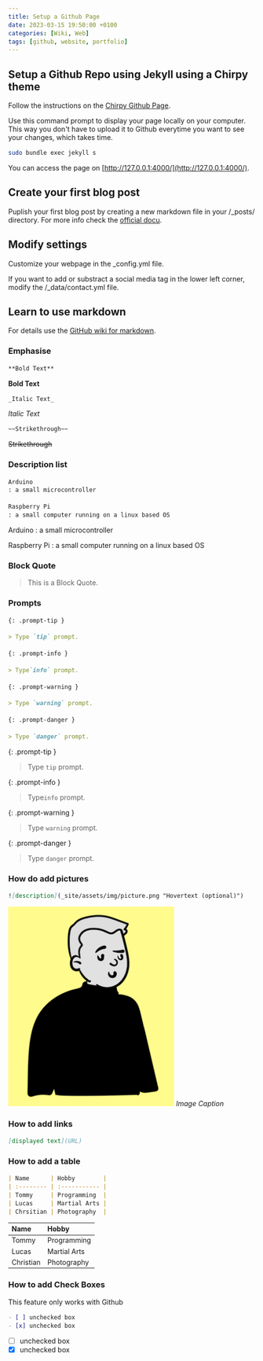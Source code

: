 ```yaml
---
title: Setup a Github Page
date: 2023-03-15 19:50:00 +0100
categories: [Wiki, Web]
tags: [github, website, portfolio]
---
```


## Setup a Github Repo using Jekyll using a Chirpy theme

Follow the instructions on the [Chirpy Github Page](https://chirpy.cotes.page/posts/getting-started/).

Use this command prompt to display your page locally on your computer. This way you don't have to upload it to Github everytime you want to see your changes, which takes time.

```sh
sudo bundle exec jekyll s
```

You can access the page on [http://127.0.0.1:4000/](http://127.0.0.1:4000/).

## Create your first blog post

Puplish your first blog post by creating a new markdown file in your /\_posts/ directory. For more info check the [official docu](https://chirpy.cotes.page/posts/write-a-new-post/).

## Modify settings

Customize your webpage in the \_config.yml file.

If you want to add or substract a social media tag in the lower left corner, modify the /\_data/contact.yml file.

## Learn to use markdown

For details use the [GitHub wiki for markdown](https://docs.github.com/de/get-started/writing-on-github/getting-started-with-writing-and-formatting-on-github/basic-writing-and-formatting-syntax).

### Emphasise

```markdown
**Bold Text**
```

**Bold Text**

```markdown
_Italic Text_
```

_Italic Text_

```markdown
~~Strikethrough~~
```

~~Strikethrough~~

### Description list

```markdown
Arduino
: a small microcontroller

Raspberry Pi
: a small computer running on a linux based OS
```

Arduino
: a small microcontroller

Raspberry Pi
: a small computer running on a linux based OS

### Block Quote

> This is a Block Quote.

### Prompts

```markdown
{: .prompt-tip }

> Type `tip` prompt.

{: .prompt-info }

> Type`info` prompt.

{: .prompt-warning }

> Type `warning` prompt.

{: .prompt-danger }

> Type `danger` prompt.
```

{: .prompt-tip }

> Type `tip` prompt.

{: .prompt-info }

> Type`info` prompt.

{: .prompt-warning }

> Type `warning` prompt.

{: .prompt-danger }

> Type `danger` prompt.

### How do add pictures

```markdown
![description](_site/assets/img/picture.png "Hovertext (optional)")
```

![radar](/assets/img/Avatar_1.png "Hovertext (optional)")
_Image Caption_

### How to add links

```markdown
[displayed text](URL)
```


### How to add a table

```markdown
| Name      | Hobby        |
| :-------- | :----------- |
| Tommy     | Programming  |
| Lucas     | Martial Arts |
| Chrsitian | Photography  |
```

| Name      | Hobby        |
| :-------- | :----------- |
| Tommy     | Programming  |
| Lucas     | Martial Arts |
| Christian | Photography  |

### How to add Check Boxes

This feature only works with Github

```markdown
- [ ] unchecked box
- [x] unchecked box
```

- [ ] unchecked box
- [x] unchecked box
